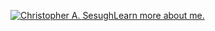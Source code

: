 [![Christopher A. Sesugh](https://res.cloudinary.com/christo/image/upload/v1728577114/christohybrid185_gmail.com_aeo8kr.png)Learn more about me.](https://codingsimba.com/about)



